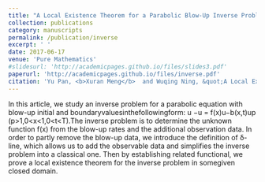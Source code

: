 ```yaml
---
title: "A Local Existence Theorem for a Parabolic Blow-Up Inverse Problem."
collection: publications
category: manuscripts
permalink: /publication/inverse
excerpt: ' '
date: 2017-06-17
venue: 'Pure Mathematics'
#slidesurl: 'http://academicpages.github.io/files/slides3.pdf'
paperurl: 'http://academicpages.github.io/files/inverse.pdf'
citation: 'Yu Pan, <b>Xuran Meng</b>  and Wuqing Ning, &quot;A Local Existence Theorem for a Parabolic Blow-Up Inverse Problem.&quot; <i>arxiv: Pure Mathematics</i>, 2017.'
---
```

In this article, we study an inverse problem for a parabolic equation with blow-up initial and boundaryvaluesinthefollowingform: u −u = f(x)u−b(x,t)up (p>1,0<x<1,0<t<T).The inverse problem is to determine the unknown function f(x) from the blow-up rates and the additional observation data. In order to partly remove the blow-up data, we introduce the definition of δ-line, which allows us to add the observable data and simplifies the inverse problem into a classical one. Then by establishing related functional, we prove a local existence theorem for the inverse problem in somegiven closed domain.
